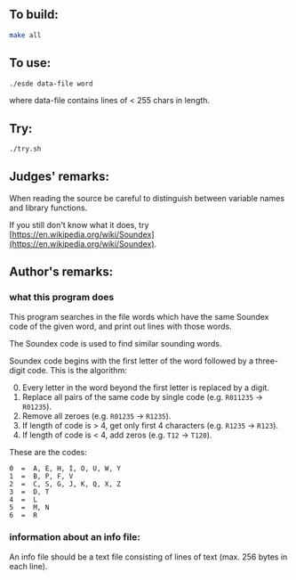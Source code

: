 ## To build:

```sh
make all
```


## To use:

```sh
./esde data-file word
```

where data-file contains lines of < 255 chars in length.


## Try:

```sh
./try.sh
```


## Judges' remarks:

When reading the source be careful to distinguish between variable
names and library functions.

If you still don't know what it does, try
[https://en.wikipedia.org/wiki/Soundex](https://en.wikipedia.org/wiki/Soundex).


## Author's remarks:

### what this program does

This program searches in the file words which have the same Soundex code
of the given word, and print out lines with those words.

The Soundex code is used to find similar sounding words.

Soundex code begins with the first letter of the word followed by a
three-digit code. This is the algorithm:

0. Every letter in the word beyond the first letter is replaced by a digit.
1. Replace all pairs of the same code by single code (e.g. `R011235` -> `R01235`).
2. Remove all zeroes (e.g. `R01235` -> `R1235`).
3. If length of code is > 4, get only first 4 characters (e.g. `R1235` -> `R123`).
4. If length of code is < 4, add zeros (e.g. `T12` -> `T120`).

These are the codes:

```
0  =  A, E, H, I, O, U, W, Y
1  =  B, P, F, V
2  =  C, S, G, J, K, Q, X, Z
3  =  D, T
4  =  L
5  =  M, N
6  =  R
```

### information about an info file:

An info file should be a text file consisting of lines of text (max. 256 bytes
in each line).


<!--

    Copyright © 1984-2024 by Landon Curt Noll. All Rights Reserved.

    You are free to share and adapt this file under the terms of this license:

	Creative Commons Attribution-ShareAlike 4.0 International (CC BY-SA 4.0)

    For more information, see:

	https://creativecommons.org/licenses/by-sa/4.0/

-->
